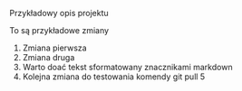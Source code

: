 Przykładowy opis projektu

To są przykładowe zmiany
1) Zmiana pierwsza
2) Zmiana druga
3) Warto doać tekst sformatowany znacznikami markdown
4) Kolejna zmiana do testowania komendy git pull
5
